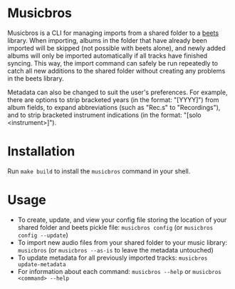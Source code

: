 # Musicbros

Musicbros is a CLI for managing imports from a shared folder to a
[beets](https://beets.io/) library. When importing, albums in the folder that
have already been imported will be skipped (not possible with beets alone), and
newly added albums will only be imported automatically if all tracks have
finished syncing. This way, the import command can safely be run repeatedly to
catch all new additions to the shared folder without creating any problems in
the beets library.

Metadata can also be changed to suit the user's preferences. For example, there
are options to strip bracketed years (in the format: "[YYYY]") from album
fields, to expand abbreviations (such as "Rec.s" to "Recordings"), and to strip
bracketed instrument indications (in the format: "[solo \<instrument\>]").

# Installation

Run `make build` to install the `musicbros` command in your shell.

# Usage

- To create, update, and view your config file storing the location of your
  shared folder and beets pickle file: `musicbros config` (or `musicbros config --update`)
- To import new audio files from your shared folder to your music library:
  `musicbros` (or `musicbros --as-is` to leave the metadata untouched)
- To update metadata for all previously imported tracks: `musicbros update-metadata`
- For information about each command: `musicbros --help` or `musicbros <command> --help`
